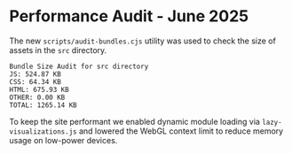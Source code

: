 # Performance Audit - June 2025

The new `scripts/audit-bundles.cjs` utility was used to check the size of assets in the `src` directory.

```
Bundle Size Audit for src directory
JS: 524.87 KB
CSS: 64.34 KB
HTML: 675.93 KB
OTHER: 0.00 KB
TOTAL: 1265.14 KB
```

To keep the site performant we enabled dynamic module loading via `lazy-visualizations.js` and lowered the WebGL context limit to reduce memory usage on low-power devices.
